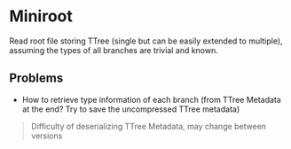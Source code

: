# Miniroot

Read root file storing TTree (single but can be easily extended to multiple), assuming the types of all branches are trivial and known.

## Problems

- How to retrieve type information of each branch (from TTree Metadata at the end? Try to save the uncompressed TTree metadata)

> Difficulty of deserializing TTree Metadata, may change between versions
